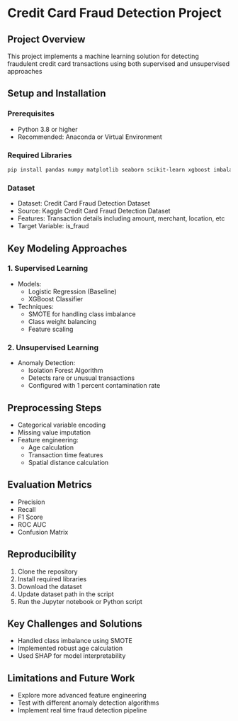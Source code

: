 # Credit Card Fraud Detection Project

## Project Overview
This project implements a machine learning solution for detecting fraudulent credit card transactions using both supervised and unsupervised approaches

## Setup and Installation

### Prerequisites
- Python 3.8 or higher
- Recommended: Anaconda or Virtual Environment

### Required Libraries
```bash
pip install pandas numpy matplotlib seaborn scikit-learn xgboost imbalanced-learn shap
```

### Dataset
- Dataset: Credit Card Fraud Detection Dataset
- Source: Kaggle Credit Card Fraud Detection Dataset
- Features: Transaction details including amount, merchant, location, etc
- Target Variable: is_fraud

## Key Modeling Approaches

### 1. Supervised Learning
- Models:
  - Logistic Regression (Baseline)
  - XGBoost Classifier
- Techniques:
  - SMOTE for handling class imbalance
  - Class weight balancing
  - Feature scaling

### 2. Unsupervised Learning
- Anomaly Detection:
  - Isolation Forest Algorithm
  - Detects rare or unusual transactions
  - Configured with 1 percent contamination rate

## Preprocessing Steps
- Categorical variable encoding
- Missing value imputation
- Feature engineering:
  - Age calculation
  - Transaction time features
  - Spatial distance calculation

## Evaluation Metrics
- Precision
- Recall
- F1 Score
- ROC AUC
- Confusion Matrix

## Reproducibility
1. Clone the repository
2. Install required libraries
3. Download the dataset
4. Update dataset path in the script
5. Run the Jupyter notebook or Python script

## Key Challenges and Solutions
- Handled class imbalance using SMOTE
- Implemented robust age calculation
- Used SHAP for model interpretability

## Limitations and Future Work
- Explore more advanced feature engineering
- Test with different anomaly detection algorithms
- Implement real time fraud detection pipeline

